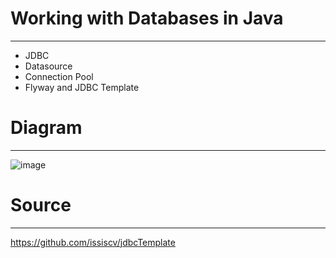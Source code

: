 # Working with Databases in Java

---

- JDBC
- Datasource 
- Connection Pool 
- Flyway and JDBC Template

# Diagram

--- 
![image](https://user-images.githubusercontent.com/66157892/230756370-8e9d0a37-ea27-47c3-a14b-2d0c0aaf88a3.png)


# Source

--- 

https://github.com/issiscv/jdbcTemplate